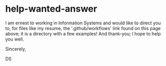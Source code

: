 # help-wanted-answer

I am ernest to working in Information Systems and would like to 
direct you to,
for files like my resume,
the '.github/workflows' link found on this page above; it is a directory with a few examples! And thank-you; I hope to help you well.

Sincerely,

DS
